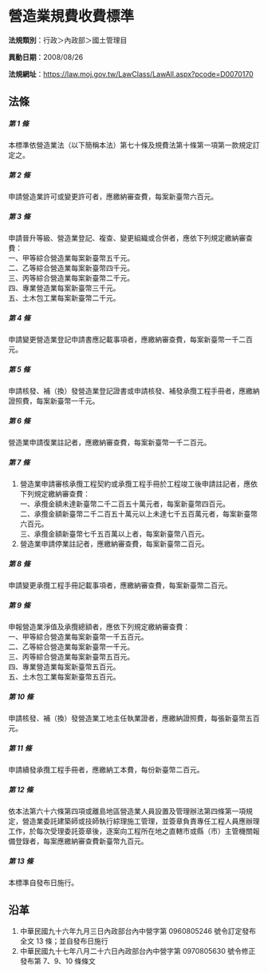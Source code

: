 # 營造業規費收費標準

**法規類別**：行政＞內政部＞國土管理目

**異動日期**：2008/08/26  

**法規網址**：https://law.moj.gov.tw/LawClass/LawAll.aspx?pcode=D0070170





## 法條
##### 第 1 條
本標準依營造業法（以下簡稱本法）第七十條及規費法第十條第一項第一款規定訂定之。

##### 第 2 條
申請營造業許可或變更許可者，應繳納審查費，每案新臺幣六百元。

##### 第 3 條
申請晉升等級、營造業登記、複查、變更組織或合併者，應依下列規定繳納審查費：  
一、甲等綜合營造業每案新臺幣五千元。  
二、乙等綜合營造業每案新臺幣四千元。  
三、丙等綜合營造業每案新臺幣二千元。  
四、專業營造業每案新臺幣三千元。  
五、土木包工業每案新臺幣二千元。

##### 第 4 條
申請變更營造業登記申請書應記載事項者，應繳納審查費，每案新臺幣一千二百元。

##### 第 5 條
申請核發、補（換）發營造業登記證書或申請核發、補發承攬工程手冊者，應繳納證照費，每案新臺幣一千元。

##### 第 6 條
營造業申請復業註記者，應繳納審查費，每案新臺幣一千二百元。

##### 第 7 條
1. 營造業申請審核承攬工程契約或承攬工程手冊於工程竣工後申請註記者，應依下列規定繳納審查費：  
一、承攬金額未達新臺幣二千二百五十萬元者，每案新臺幣四百元。  
二、承攬金額新臺幣二千二百五十萬元以上未達七千五百萬元者，每案新臺幣六百元。  
三、承攬金額新臺幣七千五百萬以上者，每案新臺幣八百元。
1. 營造業申請停業註記者，應繳納審查費，每案新臺幣二百元。

##### 第 8 條
申請變更承攬工程手冊記載事項者，應繳納審查費，每案新臺幣二百元。

##### 第 9 條
申報營造業淨值及承攬總額者，應依下列規定繳納審查費：  
一、甲等綜合營造業每案新臺幣一千五百元。  
二、乙等綜合營造業每案新臺幣一千元。  
三、丙等綜合營造業每案新臺幣五百元。  
四、專業營造業每案新臺幣五百元。  
五、土木包工業每案新臺幣五百元。

##### 第 10 條
申請核發、補（換）發營造業工地主任執業證者，應繳納證照費，每張新臺幣五百元。

##### 第 11 條
申請續發承攬工程手冊者，應繳納工本費，每份新臺幣二百元。

##### 第 12 條
依本法第六十六條第四項或離島地區營造業人員設置及管理辦法第四條第一項規定，營造業委託建築師或技師執行綜理施工管理，並簽章負責專任工程人員應辦理工作，於每次受理委託簽章後，逐案向工程所在地之直轄市或縣（市）主管機關報備登錄者，每案應繳納審查費新臺幣九百元。

##### 第 13 條
本標準自發布日施行。

## 沿革
1. 中華民國九十六年九月三日內政部台內中營字第 0960805246 號令訂定發布全文 13 條；並自發布日施行
1. 中華民國九十七年八月二十六日內政部台內中營字第 0970805630 號令修正發布第 7、9、10 條條文  
